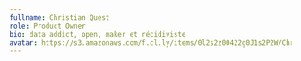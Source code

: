 ```yaml
---
fullname: Christian Quest
role: Product Owner
bio: data addict, open, maker et récidiviste
avatar: https://s3.amazonaws.com/f.cl.ly/items/0l2s2z00422g0J1s2P2W/Christian%20Quest%20-%20couleur.jpg?v=760d0891
---
```

